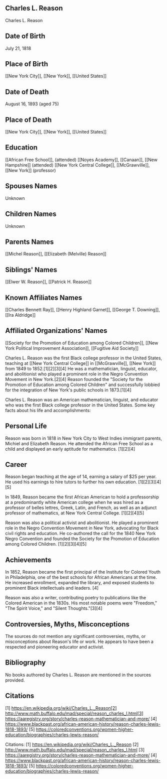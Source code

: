 ## Charles L. Reason
Charles L. Reason

## Date of Birth
July 21, 1818

## Place of Birth
[[New York City]], [[New York]], [[United States]]

## Date of Death
August 16, 1893 (aged 75)

## Place of Death
[[New York City]], [[New York]], [[United States]]

## Education
[[African Free School]], (attended)
[[Noyes Academy]], [[Canaan]], [[New Hampshire]] (attended)
[[New York Central College]], [[McGrawville]], [[New York]] (professor)

## Spouses Names
Unknown

## Children Names
Unknown

## Parents Names
[[Michel Reason]], [[Elizabeth (Melville) Reason]]

## Siblings' Names
[[Elwer W. Reason]], [[Patrick H. Reason]]

## Known Affiliates Names
[[Charles Bennett Ray]], [[Henry Highland Garnet]], [[George T. Downing]], [[Ira Aldridge]]

## Affiliated Organizations' Names
[[Society for the Promotion of Education among Colored Children]], [[New York Political Improvement Association]], [[Fugitive Aid Society]]

Charles L. Reason was the first Black college professor in the United States, teaching at [[New York Central College]] in [[McGrawville]], [[New York]] from 1849 to 1852.[1][2][3][4] He was a mathematician, linguist, educator, and abolitionist who played a prominent role in the Negro Convention Movement in New York.[2][4] Reason founded the "Society for the Promotion of Education among Colored Children" and successfully lobbied for the integration of New York's public schools in 1873.[1][4]

Charles L. Reason was an American mathematician, linguist, and educator who was the first Black college professor in the United States. Some key facts about his life and accomplishments:

## Personal Life
Reason was born in 1818 in New York City to West Indies immigrant parents, Michiel and Elizabeth Reason. He attended the African Free School as a child and displayed an early aptitude for mathematics. [1][2][4]

## Career
Reason began teaching at the age of 14, earning a salary of $25 per year. He used his earnings to hire tutors to further his own education. [1][2][3][4][5]

In 1849, Reason became the first African American to hold a professorship at a predominantly white American college when he was hired as a professor of belles lettres, Greek, Latin, and French, as well as an adjunct professor of mathematics, at New York Central College. [1][2][4][5]

Reason was also a political activist and abolitionist. He played a prominent role in the Negro Convention Movement in New York, advocating for Black civil rights and education. He co-authored the call for the 1840 New York Negro Convention and founded the Society for the Promotion of Education among Colored Children. [1][2][3][4][5]

## Achievements
In 1852, Reason became the first principal of the Institute for Colored Youth in Philadelphia, one of the best schools for African Americans at the time. He increased enrollment, expanded the library, and exposed students to prominent Black intellectuals and leaders. [4]

Reason was also a writer, contributing poetry to publications like the Colored American in the 1830s. His most notable poems were "Freedom," "The Spirit Voice," and "Silent Thoughts."[3][4]

## Controversies, Myths, Misconceptions
The sources do not mention any significant controversies, myths, or misconceptions about Reason's life or work. He appears to have been a respected and pioneering educator and activist.

## Bibliography
No books authored by Charles L. Reason are mentioned in the sources provided.

## Citations
[1] https://en.wikipedia.org/wiki/Charles_L._Reason[2] http://www.math.buffalo.edu/mad/special/reason_charles_l.html[3] https://aaregistry.org/story/charles-reason-mathematician-and-more/
[4] https://www.blackpast.org/african-american-history/reason-charles-lewis-1818-1893/
[5] https://coloredconventions.org/women-higher-education/biographies/charles-lewis-reason/

Citations:
[1] https://en.wikipedia.org/wiki/Charles_L._Reason
[2] http://www.math.buffalo.edu/mad/special/reason_charles_l.html
[3] https://aaregistry.org/story/charles-reason-mathematician-and-more/
[4] https://www.blackpast.org/african-american-history/reason-charles-lewis-1818-1893/
[5] https://coloredconventions.org/women-higher-education/biographies/charles-lewis-reason/